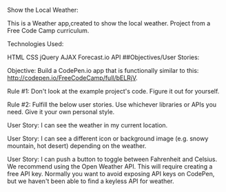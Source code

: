Show the Local Weather:

This is a Weather app,created to show the local weather.
Project from a Free Code Camp curriculum.

Technologies Used:

HTML
CSS
jQuery
AJAX
Forecast.io API
##Objectives/User Stories:

Objective: Build a CodePen.io app that is functionally similar to this: 
http://codepen.io/FreeCodeCamp/full/bELRjV.


Rule #1: Don't look at the example project's code. Figure it out for yourself.

Rule #2: Fulfill the below user stories. Use whichever libraries or APIs you need. Give it your own personal style.

User Story: I can see the weather in my current location.

User Story: I can see a different icon or background image (e.g. snowy mountain, hot desert) depending on the weather.

User Story: I can push a button to toggle between Fahrenheit and Celsius.
We recommend using the Open Weather API. This will require creating a free API key. Normally you want to avoid exposing API keys on CodePen, 
but we haven't been able to find a keyless API for weather.
